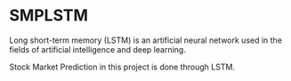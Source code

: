 # SMPLSTM

Long short-term memory (LSTM) is an artificial neural network used
in the fields of artificial intelligence and deep learning.

Stock Market Prediction in this project is done through LSTM.
